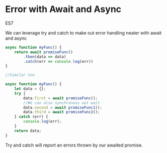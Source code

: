 # Error with Await and Async

<div class="spec es7">ES7</div>


We can leverage try and catch to make out error handling neater with await and async

```javascript
async function myFunc() {
    return await promiseFunc()
        .then(data => data)
        .catch(err => console.log(err))
}

//Similar too

async function myFunc() {
    let data = {};
    try {
        data.first = await promiseFunc();
        //We can also synchronous out wait
        data.second = await promiseFunc1();
        data.third = await promiseFunc2();
    } catch (err) {
        console.log(err);
    }
    return data;
}

```

Try and catch will report an errors thrown by our awaited promise.
